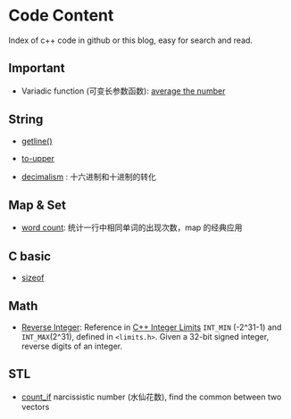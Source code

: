 # Code Content

Index of c++ code in github or this blog, easy for search and read.

## Important

- Variadic function (可变长参数函数): [average the number](https://github.com/chenweigao/_code/blob/master/cpp/variadic_function.cpp)

## String

- [getline()](https://github.com/chenweigao/_code/blob/master/cpp/string-getline.cpp)

- [to-upper](https://github.com/chenweigao/_code/blob/master/cpp/string-toupper.cpp)

- [decimalism](https://github.com/chenweigao/_code/blob/master/cpp/string-decimalism.cpp) : 十六进制和十进制的转化

## Map & Set

- [word count](https://github.com/chenweigao/_code/blob/master/cpp/map_word_count.cpp): 统计一行中相同单词的出现次数，map 的经典应用

## C basic

- [sizeof](https://github.com/chenweigao/_code/blob/master/cpp/sizeof.cpp)

## Math

- [Reverse Integer](https://leetcode.com/problems/reverse-integer/): Reference in [C++ Integer Limits](https://docs.microsoft.com/en-us/cpp/c-language/cpp-integer-limits?view=vs-2017) `INT_MIN` (-2^31-1) and `INT_MAX`(2^31), defined in `<limits.h>`.
    Given a 32-bit signed integer, reverse digits of an integer.

## STL

- [count_if](https://github.com/chenweigao/_code/blob/f7670c996a/cpp/narcissistic_number.cpp) narcissistic number (水仙花数), find the common between two vectors
